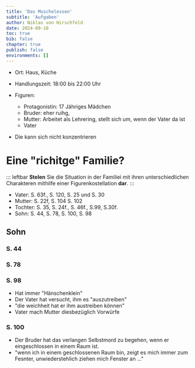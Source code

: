 ```yaml
---
title: 'Das Muschelessen'
subtitle: 'Aufgaben'
author: Niklas von Hirschfeld
date: 2024-09-10
toc: true
bib: false
chapter: true
publish: false
environments: []
---
```


- Ort: Haus, Küche
- Handlungszeit: 18:00 bis 22:00 Uhr
- Figuren:
    - Protagonistin: 17 Jähriges Mädchen
    - Bruder: eher ruihg, 
    - Mutter: Arbeitet als Lehrering, stellt sich um, wenn der Vater da ist
    - Vater

- Die kann sich nicht konzentrieren

# Eine "richitge" Familie?

::: leftbar
**Stelen** Sie die Situation in der Familiei mit ihren unterschiedlichen Charakteren mithilfe einer Figurenkostellation **dar**.
:::

- Vater: S. 63f., S. 120, S. 25 und S. 30
- Mutter: S. 22f, S. 104 S. 102
- Tochter: S. 35, S. 24f., S. 46f., S.99, S.30f.
- Sohn: S. 44, S. 78, S. 100, S. 98

## Sohn

### S. 44

### S. 78

### S. 98

- Hat immer "Hänschenklein"
- Der Vater hat versucht, ihm es "auszutreiben"
- "die weichheit hat er ihm austreiben können"
- Vater mach Mutter diesbezüglich Vorwürfe

### S. 100

- Der Bruder hat das verlangen Selbstmord zu begehen, wenn er eingeschlossen in einem Raum ist.
- "wenn ich in einem geschlossenen Raum bin, zeigt es mich immer zum Fesnter, unwiederstehlich ziehen mich Fenster an ..."
